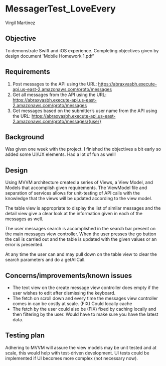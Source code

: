 # MessagerTest_LoveEvery
Virgil Martinez

## Objective
To demonstrate Swift and iOS experience. Completing objectives given by design document 'Mobile Homework 1.pdf'

## Requirements
1. Post messages to the API using the URL: https://abraxvasbh.execute-api.us-east-2.amazonaws.com/proto/messages
2. Get all messages from the API using the URL: https://abraxvasbh.execute-api.us-east-2.amazonaws.com/proto/messages
3. Get messages based on the submitter’s user name from the API using the URL: https://abraxvasbh.execute-api.us-east-2.amazonaws.com/proto/messages/{user}

## Background 
Was given one week with the project. I finished the objectives a bit early so added some UI/UX elements. Had a lot of fun as well!

## Design
Using MVVM architecture created a series of Views, a View Model, and Models that accomplish given requirements. The ViewModel file and separation of services allows for 
unit-testing of API calls with the knowledge that the views will be updated according to the view model. 

The table view is appropriate to display the list of similar messages and the detail view give a clear look at the information given in each of 
the messages as well.

The user messages search is accomplished in the search bar present on the main messages view controller. When the user presses the go button the call is 
carried out and the table is updated with the given values or an error is presented. 

At any time the user can and may pull down on the table view to clear the search parameters and do a getAllCall. 

## Concerns/improvements/known issues
* The text view on the create message view controller does empty if the user wishes to edit after dismissing the keyboard. 
* The fetch on scroll down and every time the messages view controller comes in can be costly at scale. (FIX) Could locally cache
* The fetch by the user could also be (FIX) fixed by caching locally and then filtering by the user. Would have to make sure you have the latest data. 

## Testing plan
Adhering to MVVM will assure the view models may be unit tested and at scale, this would help with test-driven development. UI tests could be implemented if UI becomes more complex (not necessary now).
